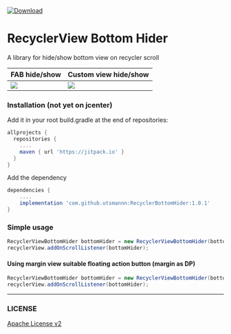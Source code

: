 [ ![Download](https://api.bintray.com/packages/kucingapes/utsman/com.utsman.recyclerview/images/download.svg) ](https://bintray.com/kucingapes/utsman/com.utsman.recyclerview/_latestVersion)

# RecyclerView Bottom Hider
A library for hide/show bottom view on recycler scroll

|FAB hide/show|Custom view hide/show|
|--|--|
|![](https://i.ibb.co/6bjXtgJ/20190113-014944.gif)|![](https://i.ibb.co/2c3vVb4/20190113-014913.gif)|

### Installation (not yet on jcenter)
Add it in your root build.gradle at the end of repositories:

```gradle
allprojects {
  repositories {
    ....
    maven { url 'https://jitpack.io' }
  }
}
```

Add the dependency
```gradle
dependencies {
    ....
    implementation 'com.github.utsmannn:RecyclerBottomHider:1.0.1'
}
```


### Simple usage
```java
RecyclerViewBottomHider bottomHider = new RecyclerViewBottomHider(bottomView)
recyclerView.addOnScrollListener(bottomHider);
```
#### Using margin view suitable floating action button (margin as DP)
```java
RecyclerViewBottomHider bottomHider = new RecyclerViewBottomHider(bottomView, 12)   // margin=12dp in bottom view
recyclerView.addOnScrollListener(bottomHider);
```

---

### LICENSE
[Apache License v2](https://github.com/utsmannn/RecyclerBottomHider/blob/master/LICENSE)
